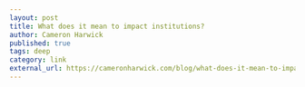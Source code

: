 ```yaml
---
layout: post
title: What does it mean to impact institutions?
author: Cameron Harwick
published: true
tags: deep
category: link
external_url: https://cameronharwick.com/blog/what-does-it-mean-to-impact-institutions/
---
```

